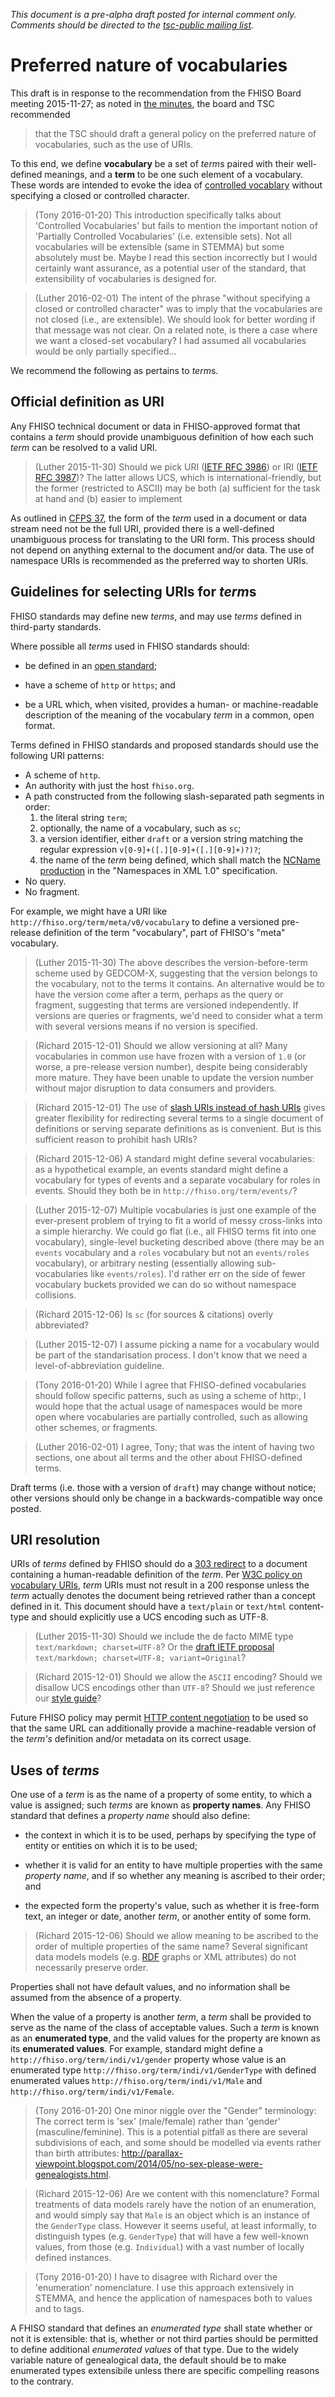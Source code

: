 *This document is a pre-alpha draft posted for internal comment only.
Comments should be directed to the [tsc-public mailing list](/tsc-public).*


# Preferred nature of vocabularies

This draft is in response to the recommendation from the FHISO Board meeting 2015-11-27; as noted in [the minutes](/minutes), the board and TSC recommended 

> that the TSC should draft a general policy on the preferred nature of vocabularies, such as the use of URIs.

To this end, we define **vocabulary** be a set of *term*s paired with their well-defined meanings, and a **term** to be one such element of a vocabulary.  These words are intended to evoke the idea of [controlled vocablary](https://en.wikipedia.org/wiki/Controlled_vocabulary) without specifying a closed or controlled character.

> (Tony 2016-01-20) This introduction specifically talks about 'Controlled Vocabularies' but fails to mention the important notion of 'Partially Controlled Vocabularies' (i.e. extensible sets). Not all vocabularies will be extensible (same in STEMMA) but some absolutely must be. Maybe I read this section incorrectly but I would certainly want assurance, as a potential user of the standard, that extensibility of vocabularies is designed for.

> (Luther 2016-02-01) The intent of the phrase "without specifying a closed or controlled character" was to imply that the vocabularies are not closed (i.e., are extensible).  We should look for better wording if that message was not clear.  On a related note, is there a case where we want a closed-set vocabulary?  I had assumed all vocabularies would be only partially specified...

We recommend the following as pertains to *term*s.


## Official definition as URI

Any FHISO technical document or data in FHISO-approved format that contains a *term* should provide unambiguous definition of how each such *term* can be resolved to a valid URI.

> (Luther 2015-11-30) Should we pick URI ([IETF RFC 3986](http://tools.ietf.org/html/rfc3986)) or IRI ([IETF RFC 3987](http://tools.ietf.org/html/rfc3987))?  The latter allows UCS, which is international-friendly, but the former (restricted to ASCII) may be both (a) sufficient for the task at hand and (b) easier to implement

As outlined in [CFPS 37](/cfps/files/cfps37.pdf), the form of the *term* used in a document or data stream need not be the full URI, provided there is a well-defined unambiguous process for translating to the URI form.  This process should not depend on anything external to the document and/or data.  The use of namespace URIs is recommended as the preferred way to shorten URIs.

## Guidelines for selecting URIs for *term*s

FHISO standards may define new *terms*, and may use *terms* defined in
third-party standards.

Where possible all *terms* used in FHISO standards should:

- be defined in an [open standard](/opm#openness);

- have a scheme of `http` or `https`; and

- be a URL which, when visited, provides a human- or machine-readable
  description of the meaning of the vocabulary *term* in a common, open
  format.

Terms defined in FHISO standards and proposed standards should use the
following URI patterns:

- A scheme of `http`.
- An authority with just the host `fhiso.org`.
- A path constructed from the following slash-separated path segments
  in order: 
    1. the literal string `term`;
    2. optionally, the name of a vocabulary, such as `sc`;
    3. a version identifier, either `draft` or a version string matching
       the regular expression `v[0-9]+([.][0-9]+([.][0-9]+)?)?`;
    4. the name of the *term* being defined, which shall match the
       [NCName production](http://www.w3.org/TR/xml-names/#NT-NCName) in
       the "Namespaces in XML 1.0" specification. 
- No query.
- No fragment.
    
For example, we might have a URI like `http://fhiso.org/term/meta/v0/vocabulary` to define a versioned pre-release definition of the term "vocabulary", part of FHISO's "meta" vocabulary.

> (Luther 2015-11-30) The above describes the version-before-term scheme used by GEDCOM-X, suggesting that the version belongs to the vocabulary, not to the terms it contains.  An alternative would be to have the version come after a term, perhaps as the query or fragment, suggesting that terms are versioned independently.  If versions are queries or fragments, we'd need to consider what a term with several versions means if no version is specified.

> (Richard 2015-12-01) Should we allow versioning at all?  Many
> vocabularies in common use have frozen with a version of `1.0` (or
> worse, a pre-release version number), despite being considerably more
> mature.  They have been unable to update the version number without
> major disruption to data consumers and providers.

> (Richard 2015-12-01) The use of [slash URIs instead of hash
> URIs](http://www.w3.org/wiki/HashVsSlash) gives greater flexibility
> for redirecting several terms to a single document of definitions or
> serving separate definitions as is convenient.  But is this sufficient
> reason to prohibit hash URIs?

> (Richard 2015-12-06)  A standard might define several vocabularies:
> as a hypothetical example, an events standard might define a
> vocabulary for types of events and a separate vocabulary for roles in
> events.  Should they both be in `http://fhiso.org/term/events/`?  

> (Luther 2015-12-07)  Multiple vocabularies is just one example of the ever-present problem of trying to fit a world of messy cross-links into a simple hierarchy.  We could go flat (i.e., all FHISO terms fit into one vocabulary), single-level bucketing described above (there may be an `events` vocabulary and a `roles` vocabulary but not an `events/roles` vocabulary), or arbitrary nesting (essentially allowing sub-vocabularies like `events/roles`).  I'd rather err on the side of fewer vocabulary buckets provided we can do so without namespace collisions.


> (Richard 2015-12-06)  Is `sc` (for sources & citations) overly
> abbreviated?

> (Luther 2015-12-07)  I assume picking a name for a vocabulary would be part of the standarisation process.  I don't know that we need a level-of-abbreviation guideline.

> (Tony 2016-01-20) While I agree that FHISO-defined vocabularies should follow specific patterns, such as using a scheme of http:, I would hope that the actual usage of namespaces would be more open where vocabularies are partially controlled, such as allowing other schemes, or fragments. 

> (Luther 2016-02-01)  I agree, Tony; that was the intent of having two sections, one about all terms and the other about FHISO-defined terms.

Draft terms (i.e. those with a version of `draft`) may change without
notice; other versions should only be change in a backwards-compatible way
once posted.  


## URI resolution

URIs of *terms* defined by FHISO should do a
[303 redirect](http://linkeddatabook.com/editions/1.0/#sec:303Redirects)
to a document containing a human-readable definition of the *term*.  Per 
[W3C policy on vocabulary
URIs](https://lists.w3.org/Archives/Public/www-tag/2005Jun/0039.html),
*term* URIs must not result in a 200 response unless the *term* actually
denotes the document being retrieved rather than a concept defined in
it.  This document should have a `text/plain` or `text/html`
content-type and should explicitly use a UCS encoding such as UTF-8.

> (Luther 2015-11-30) Should we include the de facto MIME type `text/markdown; charset=UTF-8`?  Or the [draft IETF proposal](https://datatracker.ietf.org/doc/draft-ietf-appsawg-text-markdown/?include_text=1) `text/markdown; charset=UTF-8; variant=Original`?

> (Richard 2015-12-01) Should we allow the `ASCII` encoding?  Should we
> disallow UCS encodings other than `UTF-8`?  Should we just reference
> our [style guide](style)?

Future FHISO policy may permit [HTTP content
negotiation](http://tools.ietf.org/html/rfc7231#section-5.3) to be used
so that the same URL can additionally provide a
machine-readable version of the *term's* definition and/or metadata on its
correct usage.

## Uses of *terms*

One use of a *term* is as the name of a property of some entity, to
which a value is assigned; such *terms* are known as **property names**.
Any FHISO standard that defines a *property name* should also define:

- the context in which it is to be used, perhaps by specifying the type
  of entity or entities on which it is to be used; 

- whether it is valid for an entity to have multiple properties with the
  same *property name*, and if so whether any meaning is ascribed to
  their order; and
  
- the expected form the property's value, such as whether it is
  free-form text, an integer or date, another *term*, or another entity
  of some form.

> (Richard 2015-12-06)  Should we allow meaning to be ascribed to the
> order of multiple properties of the same name?  Several significant
> data models models (e.g. [RDF](http://www.w3.org/RDF/) graphs or XML
> attributes) do not necessarily preserve order.

Properties shall not have default values, and no information shall be
assumed from the absence of a property.

When the value of a property is another *term*, a *term* shall be
provided to serve as the name of the class of acceptable values.  Such a
*term* is known as an **enumerated type**, and the valid values for the
property are known as its **enumerated values**.  For example, standard
might define a `http://fhiso.org/term/indi/v1/gender` property whose
value is an enumerated type `http://fhiso.org/term/indi/v1/GenderType`
with defined enumerated values `http://fhiso.org/term/indi/v1/Male` and
`http://fhiso.org/term/indi/v1/Female`.

> (Tony 2016-01-20) One minor niggle over the "Gender" terminology: The correct term is 'sex' (male/female) rather than 'gender' (masculine/feminine). This is a potential pitfall as there are several subdivisions of each, and some should be modelled via events rather than birth attributes: <http://parallax-viewpoint.blogspot.com/2014/05/no-sex-please-were-genealogists.html>.


> (Richard 2015-12-06)  Are we content with this nomenclature?  Formal
> treatments of data models rarely have the notion of an enumeration,
> and would simply say that `Male` is an object which is an
> instance of the `GenderType` class.  However it seems useful, at least
> informally, to distinguish types (e.g. `GenderType`) that will have a
> few well-known values, from those (e.g. `Individual`) with a vast
> number of locally defined instances.

> (Tony 2016-01-20) I have to disagree with Richard over the 'enumeration' nomenclature. I use this approach extensively in STEMMA, and hence the application of namespaces both to values and to tags.

A FHISO standard that defines an *enumerated type* shall state whether
or not it is extensible: that is, whether or not third parties should be
permitted to define additional *enumerated values* of that type.  Due to
the widely variable nature of genealogical data, the default should be
to make enumerated types extensibile unless there are specific
compelling reasons to the contrary.

